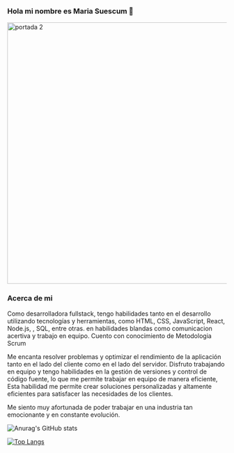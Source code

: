 ### Hola mi nombre es Maria Suescum  👋


<img width="600" alt="portada 2" src="https://user-images.githubusercontent.com/114879421/224142910-1007427c-bcc0-4dda-b095-c5e1dfa82cd0.png">


### Acerca de mi 

Como desarrolladora fullstack, tengo habilidades tanto en el desarrollo utilizando tecnologías y herramientas, como HTML, CSS,
JavaScript, React, Node.js, , SQL, entre otras. en habilidades blandas como comunicacion acertiva y  trabajo en equipo. 
Cuento con conocimiento de Metodologia Scrum

Me encanta resolver problemas y optimizar el rendimiento de la aplicación tanto en el lado del cliente como en el lado del servidor. 
Disfruto trabajando en equipo y tengo habilidades en la gestión de versiones y control de código fuente, lo que me permite trabajar en equipo
de manera eficiente, Esta habilidad me permite crear soluciones personalizadas y altamente eficientes para satisfacer las necesidades de los clientes.

Me siento muy afortunada de poder trabajar en una industria tan emocionante y en constante evolución.


![Anurag's GitHub stats](https://github-readme-stats.vercel.app/api?username=mariasuescumg&show_icons=true&theme=tokyonight)

[![Top Langs](https://github-readme-stats.vercel.app/api/top-langs/?username=mariasuescumg&layout=compact)](https://github.com/anuraghazra/github-readme-stats)
